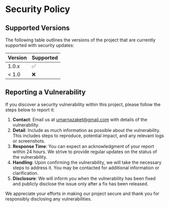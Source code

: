 # Security Policy

## Supported Versions

The following table outlines the versions of the project that are currently supported with security updates:

| Version | Supported          |
| ------- | ------------------ |
| 1.0.x   | :white_check_mark: |
| < 1.0   | :x:                |

## Reporting a Vulnerability

If you discover a security vulnerability within this project, please follow the steps below to report it:

1. **Contact**: Email us at [umarnazaket@gmail.com](mailto:umarnazaket@gmail.com) with details of the vulnerability.
2. **Detail**: Include as much information as possible about the vulnerability. This includes steps to reproduce, potential impact, and any relevant logs or screenshots.
3. **Response Time**: You can expect an acknowledgment of your report within 24 hours. We strive to provide regular updates on the status of the vulnerability.
4. **Handling**: Upon confirming the vulnerability, we will take the necessary steps to address it. You may be contacted for additional information or clarification.
5. **Disclosure**: We will inform you when the vulnerability has been fixed and publicly disclose the issue only after a fix has been released.

We appreciate your efforts in making our project secure and thank you for responsibly disclosing any vulnerabilities.
